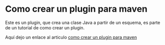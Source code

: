 # Como crear un plugin para maven
Este es un plugin, que crea una clase Java  a partir de un esquema, es parte de un tutorial de como crear un plugin.

Aquí dejo un enlace al articulo [como crear un plugin para maven](https://rubensvf.github.io/rubs-code-blog/posts/plugin-maven/)
